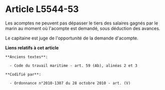 # Article L5544-53

Les acomptes ne peuvent pas dépasser le tiers des salaires gagnés par le marin au moment où l'acompte est demandé, sous
déduction des avances.

Le capitaine est juge de l'opportunité de la demande d'acompte.

**Liens relatifs à cet article**

	**Anciens textes**:

	  - Code du travail maritime - art. 59 (Ab), alinéas 2 et 3

	**Codifié par**:

	  - Ordonnance n°2010-1307 du 28 octobre 2010 - art. (V)
